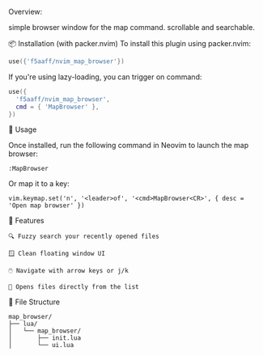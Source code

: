 Overview:

simple browser window for the map command. scrollable and searchable.

📦 Installation (with packer.nvim)
To install this plugin using packer.nvim:
```lua
use({'f5aaff/nvim_map_browser'})
```
If you're using lazy-loading, you can trigger on command:
```lua
use({
  'f5aaff/nvim_map_browser',
  cmd = { 'MapBrowser' },
})
```
🚀 Usage

Once installed, run the following command in Neovim to launch the map browser:
```
:MapBrowser
```
Or map it to a key:
```
vim.keymap.set('n', '<leader>of', '<cmd>MapBrowser<CR>', { desc = 'Open map browser' })
```
🔧 Features

    🔍 Fuzzy search your recently opened files

    🪟 Clean floating window UI

    🖱️ Navigate with arrow keys or j/k

    📁 Opens files directly from the list

📁 File Structure
```
map_browser/
├── lua/
│   └── map_browser/
│       ├── init.lua
│       └── ui.lua
```
